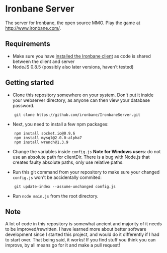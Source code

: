 Ironbane Server
==============

The server for Ironbane, the open source MMO. 
Play the game at <http://www.ironbane.com/>.

## Requirements

* Make sure you have [installed the Ironbane client](https://github.com/ironbane/IronbaneClient) as code is shared between the client and server
* NodeJS 0.8.5 (possibly also later versions, haven't tested)

## Getting started

* Clone this repository somewhere on your system. Don't put it inside your webserver directory, as anyone can then view your database password.
```
    git clone https://github.com/ironbane/IronbaneServer.git
```

* Next, you need to install a few npm packages:
```
	npm install socket.io@0.9.6 
	npm install mysql@2.0.0-alpha7
	npm install wrench@1.3.9
```
* Change the variables inside ```config.js```
   **Note for Windows users**: do not use an absolute path for clientDir. There is a bug with Node.js that creates faulty absolute paths, only use relative paths.

* Run this git command from your repository to make sure your changed ```config.js``` won't be accidentally commited:
```
	git update-index --assume-unchanged config.js
```

* Run ```node main.js``` from the root directory.   

## Note

A lot of code in this repository is somewhat ancient and majority of it needs to be improved/rewritten.
I have learned more about better software development since I started this project, and would do it differently if I had to start over.
That being said, it works! If you find stuff you think you can improve, by all means go for it and make a pull request!
